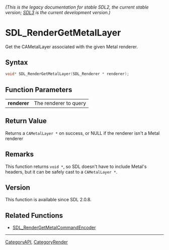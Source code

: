 ###### (This is the legacy documentation for stable SDL2, the current stable version; [SDL3](https://wiki.libsdl.org/SDL3/) is the current development version.)
# SDL_RenderGetMetalLayer

Get the CAMetalLayer associated with the given Metal renderer.

## Syntax

```c
void* SDL_RenderGetMetalLayer(SDL_Renderer * renderer);

```

## Function Parameters

|                  |                       |
| ---------------- | --------------------- |
| **renderer**     | The renderer to query |

## Return Value

Returns a `CAMetalLayer *` on success, or NULL if the renderer isn't a
Metal renderer

## Remarks

This function returns `void *`, so SDL doesn't have to include Metal's
headers, but it can be safely cast to a `CAMetalLayer *`.

## Version

This function is available since SDL 2.0.8.

## Related Functions

* [SDL_RenderGetMetalCommandEncoder](SDL_RenderGetMetalCommandEncoder)

----
[CategoryAPI](CategoryAPI), [CategoryRender](CategoryRender)


